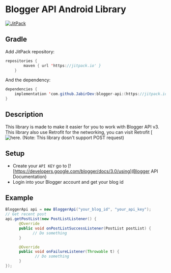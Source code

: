 Blogger API Android Library
=========================================
[![JitPack](https://jitpack.io/v/JabirDev/blogger-api.svg)](https://jitpack.io/#JabirDev/blogger-api)

## Gradle
Add JitPack repository:
```java
repositories {
        maven { url 'https://jitpack.io' }
    }
```
And the dependency:
```java
dependencies {
    implementation 'com.github.JabirDev:blogger-api:(https://jitpack.io/#JabirDev/blogger-api)'
}
```

## Description

This library is made to make it easier for you to work with Blogger API v3.  This library also use Retrofit for the networking, you can visit Retrofit [![here](https://github.com/square/retrofit).
(Note: This library dosn't support POST request)

## Setup

* Create your `API KEY` go to [![https://developers.google.com/blogger/docs/3.0/using](Blogger API Documentation)
* Login into your Blogger account and get your blog id

## Example

```java
BloggerApi api = new BloggerApi("your_blog_id", "your_api_key");
// Get recent post
api.getPostList(new PostListListener() {
      @Override
      public void onPostListSuccessListener(PostList postList) {
            // Do something
      }

      @Override
      public void onFailureListener(Throwable t) {
             // Do something
      }
});
```

